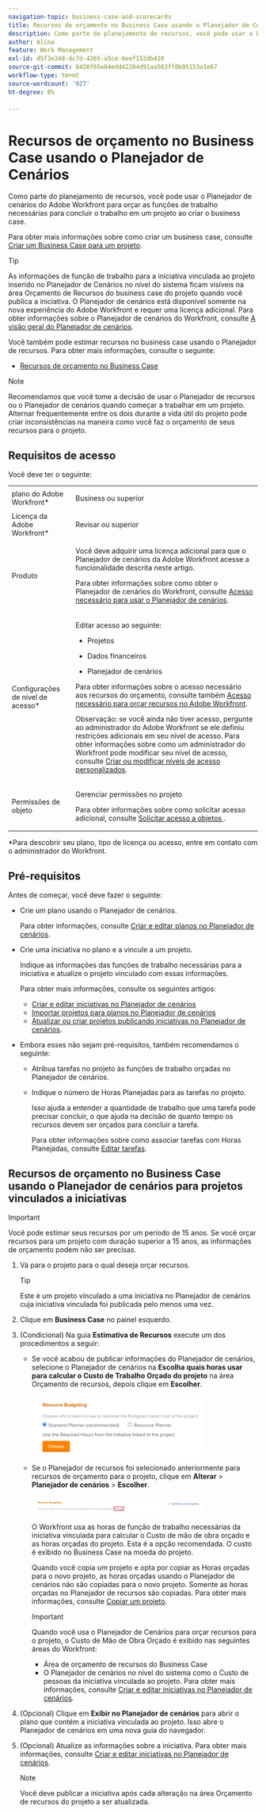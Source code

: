 ```yaml
---
navigation-topic: business-case-and-scorecards
title: Recursos de orçamento no Business Case usando o Planejador de Cenários
description: Como parte do planejamento de recursos, você pode usar o Planejador de cenários do Adobe Workfront para orçar as funções de trabalho necessárias para concluir o trabalho em um projeto ao criar o business case.
author: Alina
feature: Work Management
exl-id: d5f3e348-dc7d-4265-a5ce-8eef152db410
source-git-commit: 8420f65e84edd42204d91aa503ff0b95153a1e67
workflow-type: tm+mt
source-wordcount: '927'
ht-degree: 0%

---
```


# Recursos de orçamento no Business Case usando o Planejador de Cenários

Como parte do planejamento de recursos, você pode usar o Planejador de cenários do Adobe Workfront para orçar as funções de trabalho necessárias para concluir o trabalho em um projeto ao criar o business case.

Para obter mais informações sobre como criar um business case, consulte [Criar um Business Case para um projeto](../../../manage-work/projects/define-a-business-case/create-business-case.md).

>[!TIP]
>
>As informações de função de trabalho para a iniciativa vinculada ao projeto inserido no Planejador de Cenários no nível do sistema ficam visíveis na área Orçamento de Recursos do business case do projeto quando você publica a iniciativa. O Planejador de cenários está disponível somente na nova experiência do Adobe Workfront e requer uma licença adicional. Para obter informações sobre o Planejador de cenários do Workfront, consulte [A visão geral do Planejador de cenários](../../../scenario-planner/scenario-planner-overview.md).

Você também pode estimar recursos no business case usando o Planejador de recursos. Para obter mais informações, consulte o seguinte:

* [Recursos de orçamento no Business Case](../../../manage-work/projects/define-a-business-case/budget-resources-in-business-case.md)

<!--* [Budget resources by project in the Resource Planner](../../../resource-mgmt/resource-planning/budget-by-project-resource-planner-d.md)-->

>[!NOTE]
>
>Recomendamos que você tome a decisão de usar o Planejador de recursos ou o Planejador de cenários quando começar a trabalhar em um projeto. Alternar frequentemente entre os dois durante a vida útil do projeto pode criar inconsistências na maneira como você faz o orçamento de seus recursos para o projeto.

## Requisitos de acesso

Você deve ter o seguinte:

<table style="table-layout:auto"> 
 <col> 
 </col> 
 <col> 
 </col> 
 <tbody> 
  <tr> 
   <td role="rowheader">plano do Adobe Workfront*</td> 
   <td> <p>Business ou superior</p> </td> 
  </tr> 
  <tr> 
   <td role="rowheader">Licença da Adobe Workfront*</td> 
   <td> <p>Revisar ou superior</p> </td> 
  </tr> 
  <tr> 
   <td role="rowheader">Produto</td> 
   <td> <p>Você deve adquirir uma licença adicional para que o Planejador de cenários da Adobe Workfront acesse a funcionalidade descrita neste artigo.</p> <p>Para obter informações sobre como obter o Planejador de cenários do Workfront, consulte <a href="../../../scenario-planner/access-needed-to-use-sp.md" class="MCXref xref">Acesso necessário para usar o Planejador de cenários</a>. </p> </td> 
  </tr> 
  <tr> 
   <td role="rowheader">Configurações de nível de acesso*</td> 
   <td> <p>Editar acesso ao seguinte: </p> 
    <ul> 
     <li> <p>Projetos</p> </li> 
     <li> <p>Dados financeiros</p> </li> 
     <li> <p>Planejador de cenários </p> </li> 
    </ul> <p>Para obter informações sobre o acesso necessário aos recursos do orçamento, consulte também <a href="../../../resource-mgmt/resource-planning/access-needed-to-budget-resources.md" class="MCXref xref">Acesso necessário para orçar recursos no Adobe Workfront</a>.</p> <p>Observação: se você ainda não tiver acesso, pergunte ao administrador do Adobe Workfront se ele definiu restrições adicionais em seu nível de acesso. Para obter informações sobre como um administrador do Workfront pode modificar seu nível de acesso, consulte <a href="../../../administration-and-setup/add-users/configure-and-grant-access/create-modify-access-levels.md" class="MCXref xref">Criar ou modificar níveis de acesso personalizados</a>.</p> </td> 
  </tr> 
  <tr> 
   <td role="rowheader">Permissões de objeto</td> 
   <td> <p>Gerenciar permissões no projeto</p> <p>Para obter informações sobre como solicitar acesso adicional, consulte <a href="../../../workfront-basics/grant-and-request-access-to-objects/request-access.md" class="MCXref xref">Solicitar acesso a objetos </a>.</p> </td> 
  </tr> 
 </tbody> 
</table>

&#42;Para descobrir seu plano, tipo de licença ou acesso, entre em contato com o administrador do Workfront.

## Pré-requisitos

Antes de começar, você deve fazer o seguinte:

* Crie um plano usando o Planejador de cenários.

   Para obter informações, consulte [Criar e editar planos no Planejador de cenários](../../../scenario-planner/create-and-edit-plans.md).

* Crie uma iniciativa no plano e a vincule a um projeto.

   Indique as informações das funções de trabalho necessárias para a iniciativa e atualize o projeto vinculado com essas informações.

   Para obter mais informações, consulte os seguintes artigos:

   * [Criar e editar iniciativas no Planejador de cenários](../../../scenario-planner/create-and-edit-initiatives.md)
   * [Importar projetos para planos no Planejador de cenários](../../../scenario-planner/import-projects-to-plans.md)
   * [Atualizar ou criar projetos publicando iniciativas no Planejador de cenários](../../../scenario-planner/publish-scenarios-update-projects.md).

* Embora esses não sejam pré-requisitos, também recomendamos o seguinte:

   * Atribua tarefas no projeto às funções de trabalho orçadas no Planejador de cenários.
   * Indique o número de Horas Planejadas para as tarefas no projeto.

      Isso ajuda a entender a quantidade de trabalho que uma tarefa pode precisar concluir, o que ajuda na decisão de quanto tempo os recursos devem ser orçados para concluir a tarefa.

      Para obter informações sobre como associar tarefas com Horas Planejadas, consulte [Editar tarefas](../../../manage-work/tasks/manage-tasks/edit-tasks.md).

## Recursos de orçamento no Business Case usando o Planejador de cenários para projetos vinculados a iniciativas

>[!IMPORTANT]
Você pode estimar seus recursos por um período de 15 anos. Se você orçar recursos para um projeto com duração superior a 15 anos, as informações de orçamento podem não ser precisas.
<!--
><MadCap:conditionalText data-mc-conditions="QuicksilverOrClassic.Draft mode">>
>(is this still accurate for the Scenario Planner?)>
></MadCap:conditionalText>>
>-->


1. Vá para o projeto para o qual deseja orçar recursos.

   >[!TIP]
   Este é um projeto vinculado a uma iniciativa no Planejador de cenários cuja iniciativa vinculada foi publicada pelo menos uma vez.

1. Clique em **Business Case** no painel esquerdo.
1. (Condicional) Na guia **Estimativa de Recursos** execute um dos procedimentos a seguir:

   * Se você acabou de publicar informações do Planejador de cenários, selecione o Planejador de cenários na **Escolha quais horas usar para calcular o Custo de Trabalho Orçado do projeto** na área Orçamento de recursos, depois clique em **Escolher**.

      ![](assets/business-case-sp-selected-with-choose-button-350x121.png)

   * Se o Planejador de recursos foi selecionado anteriormente para recursos de orçamento para o projeto, clique em **Alterar** > **Planejador de cenários** > **Escolher**.

      ![](assets/business-case-rp-selected-change-option-to-switch-to-sp-highlighted-350x37.png)

      O Workfront usa as horas de função de trabalho necessárias da iniciativa vinculada para calcular o Custo de mão de obra orçado e as horas orçadas do projeto. Esta é a opção recomendada. O custo é exibido no Business Case na moeda do projeto.

      Quando você copia um projeto e opta por copiar as Horas orçadas para o novo projeto, as horas orçadas usando o Planejador de cenários não são copiadas para o novo projeto. Somente as horas orçadas no Planejador de recursos são copiadas. Para obter mais informações, consulte [Copiar um projeto](../manage-projects/copy-project.md).

      >[!IMPORTANT]
      Quando você usa o Planejador de Cenários para orçar recursos para o projeto, o Custo de Mão de Obra Orçado é exibido nas seguintes áreas do Workfront:
      * Área de orçamento de recursos do Business Case
      * O Planejador de cenários no nível do sistema como o Custo de pessoas da iniciativa vinculada ao projeto. Para obter mais informações, consulte [Criar e editar iniciativas no Planejador de cenários](../../../scenario-planner/create-and-edit-initiatives.md).


1. (Opcional) Clique em **Exibir no Planejador de cenários** para abrir o plano que contém a iniciativa vinculada ao projeto. Isso abre o Planejador de cenários em uma nova guia do navegador.
1. (Opcional) Atualize as informações sobre a iniciativa. Para obter mais informações, consulte [Criar e editar iniciativas no Planejador de cenários](../../../scenario-planner/create-and-edit-initiatives.md).

   >[!NOTE]
   Você deve publicar a iniciativa após cada alteração na área Orçamento de recursos do projeto a ser atualizada.
